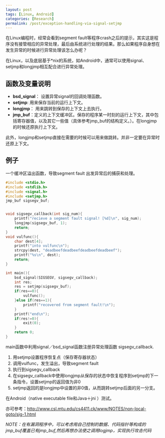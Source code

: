 ```yaml
--- 
layout: post  
tags: [Linux, Android]
categories: [Research]
permalink: /post/exception-handling-via-signal-setjmp
---
```


在Linux编程时，经常会看到segment fault等程序crash之后的提示，其实这是程序没有接管相应的异常处理，最后由系统进行处理的结果。那么如果程序自身想在发生异常的时候进行异常处理该怎么办呢？

在Linux，以及底层基于*nix的系统，如Android中，通常可以使用signal、setjmp和longjmp相互配合进行异常处理。


## 函数及变量说明

- **bsd_signal**： 设置异常signal的回调处理函数。
- **setjmp**: 用来保存当前的运行上下文。
- **longjmp**： 用来跳转到保存的上下文上去执行。
- **jmp_buf**：定义的上下文缓冲区。保存的程序某一时刻的运行上下文，其中包括寄存器值，以及其它一些值（具体参考jmp_buf的结构定义。）。在longjmp的时候还原执行上下文。

此外，longjmp和setjmp直接在需要的时候可以用来做跳转。并非一定要在异常时还原上下文。

## 例子


一个缓冲区溢出函数，导致segment fault 出发异常后的捕获和处理。

```C
#include <stdio.h>
#include <stdlib.h>
#include <signal.h>
#include <setjmp.h>
jmp_buf sigsegv_buf;


void sigsegv_callback(int sig_num){
    printf("recieve a segment fault signal! [%d]\n", sig_num);
    longjmp(sigsegv_buf, 1);
    return;
}
void vulfunc(){
    char dest[4];
    printf("into vulfunc\n");
    strcpy(dest, "deadbeefdeadbeefdeadbeefdeadbeef");
    printf("%s\n", dest);
    return;
}

int main(){
    bsd_signal(SIGSEGV, sigsegv_callback);
    int res;
    res = setjmp(sigsegv_buf);
    if(res==0){
        vulfunc();
    }else if(res==1){
        printf("recovered from segment fault!\n");
    }
    printf("end\n");
    if(res!=0){
        exit(0);
    }
    return 0;
}
```


main函数中利用signal／bsd_signal函数注册异常处理函数 sigsegv_callback.

1. 用setjmp设置程序恢复点（保存寄存器状态）
2. 调用vulfunc，发生溢出，导致segment fault
3. 执行到sigsegv_callback
4. 在sigsegv_callback中使用longjmp从保存的状态中恢复程序到setjmp的下一条指令，设置setjmp的返回值为非0
5. setjmp返回的是longjmp中设置的非0值，从而跳转setjmp后面的另一分支。


在Android（native executable file和Java＋jni ）测试。

亦可参考：http://www.csl.mtu.edu/cs4411.ck/www/NOTES/non-local-goto/sig-1.html

*NOTE：在有漏洞程序中，可以考虑用自己控制的数据、代码指针等构成的jmp_buf覆盖已有jmp_buf,然后再想办法使之调用logjmp，实现执行攻击代码*


